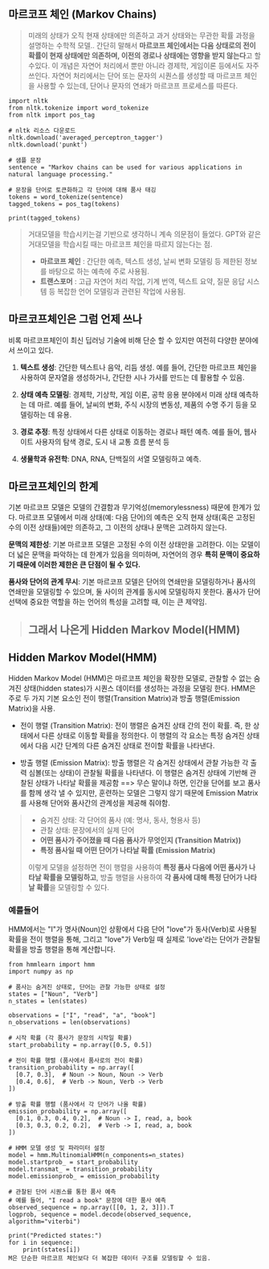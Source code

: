 ## 마르코프 체인 (Markov Chains) 
> 미래의 상태가 오직 현재 상태에만 의존하고 과거 상태와는 무관한 확률 과정을 설명하는 수학적 모델..
> 간단히 말해서 **마르코프 체인에서는 다음 상태로의 전이 확률이 현재 상태에만 의존하며, 이전의 경로나 상태에는 영향을 받지 않는다**고 할 수있다.
> 이 개념은 자연어 처리에서 뿐만 아니라 경제학, 게임이론 등에서도 자주 쓰인다.
> 자연어 처리에서는 단어 또는 문자의 시퀀스를 생성할 때 마르코프 체인을 사용할 수 있는데, 단어나 문자의 연쇄가 마르코프 프로세스를 따른다.

```
import nltk
from nltk.tokenize import word_tokenize
from nltk import pos_tag

# nltk 리소스 다운로드
nltk.download('averaged_perceptron_tagger')
nltk.download('punkt')

# 샘플 문장
sentence = "Markov chains can be used for various applications in natural language processing."

# 문장을 단어로 토큰화하고 각 단어에 대해 품사 태깅
tokens = word_tokenize(sentence)
tagged_tokens = pos_tag(tokens)

print(tagged_tokens)

```

>거대모델을 학습시키는걸 기반으로 생각하니 계속 의문점이 들었다. GPT와 같은 거대모델을 학습시킬 때는 마르코프 체인을 따르지 않는다는 점.
> - **마르코프 체인** : 간단한 예측, 텍스트 생성, 날씨 변화 모델링 등 제한된 정보를 바탕으로 하는 예측에 주로 사용됨.
> - **트랜스포머** : 고급 자연어 처리 작업, 기계 번역, 텍스트 요약, 질문 응답 시스템 등 복잡한 언어 모델링과 관련된 작업에 사용됨.


## 마르코프체인은 그럼 언제 쓰나
비록 마르코프체인이 최신 딥러닝 기술에 비해 단순 할 수 있지만 여전히 다양한 분야에서 쓰이고 있다. 
1. **텍스트 생성**:
 간단한 텍스트나 음악, 리듬 생성. 예를 들어, 간단한 마르코프 체인을 사용하여 문자열을 생성하거나, 간단한 시나 가사를 만드는 데 활용할 수 있음.

2. **상태 예측 모델링**:
경제학, 기상학, 게임 이론, 공학 응용 분야에서 미래 상태 예측하는 데 마르. 예를 들어, 날씨의 변화, 주식 시장의 변동성, 제품의 수명 주기 등을 모델링하는 데 유용.

3. **경로 추정**:
 특정 상태에서 다른 상태로 이동하는 경로나 패턴 예측. 예를 들어, 웹사이트 사용자의 탐색 경로, 도시 내 교통 흐름 분석 등

4. **생물학과 유전학**:
 DNA, RNA, 단백질의 서열 모델링하고 예측.

## 마르코프체인의 한계 

기본 마르코프 모델은 모델의 간결함과 무기억성(memorylessness) 때문에 한계가 있다. 마르코프 모델에서 미래 상태(예: 다음 단어)의 예측은 오직 현재 상태(혹은 고정된 수의 이전 상태들)에만 의존하고, 그 이전의 상태나 문맥은 고려하지 않는다. 

**문맥의 제한성**: 기본 마르코프 모델은 고정된 수의 이전 상태만을 고려한다. 이는 모델이 더 넓은 문맥을 파악하는 데 한계가 있음을 의미하며, 자연어의 경우 **특히 문맥이 중요하기 때문에 이러한 제한은 큰 단점이 될 수 있다.**

**품사와 단어의 관계 무시**: 기본 마르코프 모델은 단어의 연쇄만을 모델링하거나 품사의 연쇄만을 모델링할 수 있으며, 둘 사이의 관계를 동시에 모델링하지 못한다. 품사가 단어 선택에 중요한 역할을 하는 언어의 특성을 고려할 때, 이는 큰 제약임.

 > ## 그래서 나온게 Hidden Markov Model(HMM)

## Hidden Markov Model(HMM)

Hidden Markov Model (HMM)은 마르코프 체인을 확장한 모델로, 관찰할 수 없는 숨겨진 상태(hidden states)가 시퀀스 데이터를 생성하는 과정을 모델링 한다.
HMM은 주로 두 가지 기본 요소인 전이 행렬(Transition Matrix)과 방출 행렬(Emission Matrix)을 사용.

- 전이 행렬 (Transition Matrix):
전이 행렬은 숨겨진 상태 간의 전이 확률. 즉, 한 상태에서 다른 상태로 이동할 확률을 정의한다. 이 행렬의 각 요소는 특정 숨겨진 상태에서 다음 시간 단계의 다른 숨겨진 상태로 전이할 확률을 나타낸다.

- 방출 행렬 (Emission Matrix):
방출 행렬은 각 숨겨진 상태에서 관찰 가능한 각 출력 심볼(또는 상태)이 관찰될 확률을 나타낸다. 이 행렬은 숨겨진 상태에 기반해 관찰된 상태가 나타날 확률을 제공함
==> 무슨 말이냐 하면, 인간을 단어를 보고 품사를 함께 생각 낼 수 있지만, 훈련하는 모델은 그렇지 않기 때문에 Emission Matrix를 사용해 단어와 품사간의 관계성을 제공해 줘야함.

> - 숨겨진 상태: 각 단어의 품사 (예: 명사, 동사, 형용사 등)
> - 관찰 상태: 문장에서의 실제 단어
> - **어떤 품사가 주어졌을 때 다음 품사가 무엇인지 (Transition Matrix))**
> - **특정 품사일 때 어떤 단어가 나타날 확률 (Emission Matrix)**
>   
> 이렇게 모델을 설정하면 전이 행렬을 사용하여 **특정 품사 다음에 어떤 품사가 나타날 확률을 모델링하고**, 방출 행렬을 사용하여 **각 품사에 대해 특정 단어가 나타날 확률**을 모델링할 수 있다.

### 예를들어 
HMM에서는 "I"가 명사(Noun)인 상황에서 다음 단어 "love"가 동사(Verb)로 사용될 확률을 전이 행렬을 통해,
그리고 "love"가 Verb일 때 실제로 'love'라는 단어가 관찰될 확률을 방출 행렬을 통해 계산합니다.

```
from hmmlearn import hmm
import numpy as np

# 품사는 숨겨진 상태로, 단어는 관찰 가능한 상태로 설정
states = ["Noun", "Verb"]
n_states = len(states)

observations = ["I", "read", "a", "book"]
n_observations = len(observations)

# 시작 확률 (각 품사가 문장의 시작일 확률)
start_probability = np.array([0.5, 0.5])

# 전이 확률 행렬 (품사에서 품사로의 전이 확률)
transition_probability = np.array([
  [0.7, 0.3],  # Noun -> Noun, Noun -> Verb
  [0.4, 0.6],  # Verb -> Noun, Verb -> Verb
])

# 방출 확률 행렬 (품사에서 각 단어가 나올 확률)
emission_probability = np.array([
  [0.1, 0.3, 0.4, 0.2],  # Noun -> I, read, a, book
  [0.3, 0.3, 0.2, 0.2],  # Verb -> I, read, a, book
])

# HMM 모델 생성 및 파라미터 설정
model = hmm.MultinomialHMM(n_components=n_states)
model.startprob_ = start_probability
model.transmat_ = transition_probability
model.emissionprob_ = emission_probability

# 관찰된 단어 시퀀스를 통한 품사 예측
# 예를 들어, "I read a book" 문장에 대한 품사 예측
observed_sequence = np.array([[0, 1, 2, 3]]).T
logprob, sequence = model.decode(observed_sequence, algorithm="viterbi")

print("Predicted states:")
for i in sequence:
    print(states[i])
M은 단순한 마르코프 체인보다 더 복잡한 데이터 구조를 모델링할 수 있음.

```













